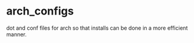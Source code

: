 # arch_configs
dot and conf files for arch so that installs can be done in a more efficient manner.
